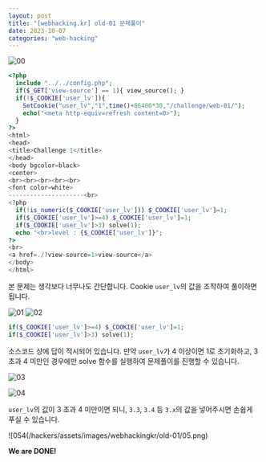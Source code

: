 ```yaml
---
layout: post
title: "[webhacking.kr] old-01 문제풀이"
date: 2023-10-07
categories: "web-hacking"
---
```

![00](/hackers/assets/images/webhackingkr/old-01/00.png)

```php
<?php
  include "../../config.php";
  if($_GET['view-source'] == 1){ view_source(); }
  if(!$_COOKIE['user_lv']){
    SetCookie("user_lv","1",time()+86400*30,"/challenge/web-01/");
    echo("<meta http-equiv=refresh content=0>");
  }
?>
<html>
<head>
<title>Challenge 1</title>
</head>
<body bgcolor=black>
<center>
<br><br><br><br><br>
<font color=white>
---------------------<br>
<?php
  if(!is_numeric($_COOKIE['user_lv'])) $_COOKIE['user_lv']=1;
  if($_COOKIE['user_lv']>=4) $_COOKIE['user_lv']=1;
  if($_COOKIE['user_lv']>3) solve(1);
  echo "<br>level : {$_COOKIE['user_lv']}";
?>
<br>
<a href=./?view-source=1>view-source</a>
</body>
</html>
```

본 문제는 생각보다 너무나도 간단합니다. Cookie `user_lv`의 값을 조작하여 풀이하면 됩니다.  

![01](/hackers/assets/images/webhackingkr/old-01/01.png)
![02](/hackers/assets/images/webhackingkr/old-01/02.png)

```php
if($_COOKIE['user_lv']>=4) $_COOKIE['user_lv']=1;
if($_COOKIE['user_lv']>3) solve(1);
```

소스코드 상에 답이 적시되어 있습니다. 만약 `user_lv`가 4 이상이면 1로 초기화하고, 3 초과 4 미만인 경우에만 solve 함수를 실행하여 문제풀이를 진행할 수 있습니다.

![03](/hackers/assets/images/webhackingkr/old-01/03.png)

![04](/hackers/assets/images/webhackingkr/old-01/04.png)

`user_lv`의 값이 3 초과 4 미만이면 되니, `3.3`, `3.4` 등 `3.x`의 값을 넣어주시면 손쉽게 푸실 수 있습니다.

![054(/hackers/assets/images/webhackingkr/old-01/05.png)

**We are DONE!**